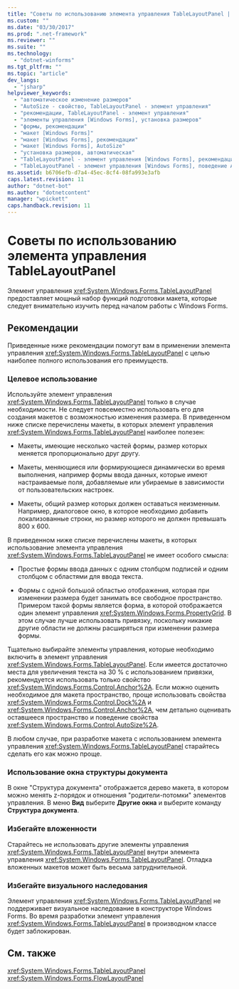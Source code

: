```yaml
---
title: "Советы по использованию элемента управления TableLayoutPanel | Microsoft Docs"
ms.custom: ""
ms.date: "03/30/2017"
ms.prod: ".net-framework"
ms.reviewer: ""
ms.suite: ""
ms.technology: 
  - "dotnet-winforms"
ms.tgt_pltfrm: ""
ms.topic: "article"
dev_langs: 
  - "jsharp"
helpviewer_keywords: 
  - "автоматическое изменение размеров"
  - "AutoSize - свойство, TableLayoutPanel - элемент управления"
  - "рекомендации, TableLayoutPanel - элемент управления"
  - "элементы управления [Windows Forms], установка размеров"
  - "формы, рекомендации"
  - "макет [Windows Forms]"
  - "макет [Windows Forms], рекомендации"
  - "макет [Windows Forms], AutoSize"
  - "установка размеров, автоматическая"
  - "TableLayoutPanel - элемент управления [Windows Forms], рекомендации"
  - "TableLayoutPanel - элемент управления [Windows Forms], поведение AutoSize"
ms.assetid: b6706efb-d7a4-45ec-8cf4-08fa993e3afb
caps.latest.revision: 11
author: "dotnet-bot"
ms.author: "dotnetcontent"
manager: "wpickett"
caps.handback.revision: 11
---
```

# Советы по использованию элемента управления TableLayoutPanel
Элемент управления <xref:System.Windows.Forms.TableLayoutPanel> предоставляет мощный набор функций подготовки макета, которые следует внимательно изучить перед началом работы с Windows Forms.  
  
## Рекомендации  
 Приведенные ниже рекомендации помогут вам в применении элемента управления <xref:System.Windows.Forms.TableLayoutPanel> с целью наиболее полного использования его преимуществ.  
  
### Целевое использование  
 Используйте элемент управления <xref:System.Windows.Forms.TableLayoutPanel> только в случае необходимости.  Не следует повсеместно использовать его для создания макетов с возможностью изменения размера.  В приведенном ниже списке перечислены макеты, в которых элемент управления <xref:System.Windows.Forms.TableLayoutPanel> наиболее полезен:  
  
-   Макеты, имеющие несколько частей формы, размер которых меняется пропорционально друг другу.  
  
-   Макеты, меняющиеся или формирующиеся динамически во время выполнения, например формы ввода данных, которые имеют настраиваемые поля, добавляемые или убираемые в зависимости от пользовательских настроек.  
  
-   Макеты, общий размер которых должен оставаться неизменным.  Например, диалоговое окно, в которое необходимо добавить локализованные строки, но размер которого не должен превышать 800 x 600.  
  
 В приведенном ниже списке перечислены макеты, в которых использование элемента управления <xref:System.Windows.Forms.TableLayoutPanel> не имеет особого смысла:  
  
-   Простые формы ввода данных с одним столбцом подписей и одним столбцом с областями для ввода текста.  
  
-   Формы с одной большой областью отображения, которая при изменении размера будет занимать все свободное пространство.  Примером такой формы является форма, в которой отображается один элемент управления <xref:System.Windows.Forms.PropertyGrid>.  В этом случае лучше использовать привязку, поскольку никакие другие области не должны расширяться при изменении размера формы.  
  
 Тщательно выбирайте элементы управления, которые необходимо включить в элемент управления <xref:System.Windows.Forms.TableLayoutPanel>.  Если имеется достаточно места для увеличения текста на 30 % с использованием привязки, рекомендуется использовать только свойство <xref:System.Windows.Forms.Control.Anchor%2A>.  Если можно оценить необходимое для макета пространство, проще использовать свойства <xref:System.Windows.Forms.Control.Dock%2A> и <xref:System.Windows.Forms.Control.Anchor%2A>, чем детально оценивать оставшееся пространство и поведение свойства <xref:System.Windows.Forms.Control.AutoSize%2A>.  
  
 В любом случае, при разработке макета с использованием элемента управления <xref:System.Windows.Forms.TableLayoutPanel> старайтесь сделать его как можно проще.  
  
### Использование окна структуры документа  
 В окне "Структура документа" отображается дерево макета, в котором можно менять z\-порядок и отношения "родители\-потомки" элементов управления.  В меню **Вид** выберите **Другие окна** и выберите команду **Структура документа**.  
  
### Избегайте вложенности  
 Старайтесь не использовать другие элементы управления <xref:System.Windows.Forms.TableLayoutPanel> внутри элемента управления <xref:System.Windows.Forms.TableLayoutPanel>.  Отладка вложенных макетов может быть весьма затруднительной.  
  
### Избегайте визуального наследования  
 Элемент управления <xref:System.Windows.Forms.TableLayoutPanel> не поддерживает визуальное наследование в конструкторе Windows Forms.  Во время разработки элемент управления <xref:System.Windows.Forms.TableLayoutPanel> в производном классе будет заблокирован.  
  
## См. также  
 <xref:System.Windows.Forms.TableLayoutPanel>   
 <xref:System.Windows.Forms.FlowLayoutPanel>